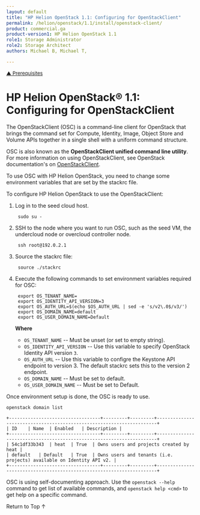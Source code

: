 ```yaml
---
layout: default
title: "HP Helion OpenStack 1.1: Configuring for OpenStackClient"
permalink: /helion/openstack/1.1/install/openstack-client/
product: commercial.ga
product-version1: HP Helion OpenStack 1.1
role1: Storage Administrator
role2: Storage Architect
authors: Michael B, Michael T,

---
```

<!--UNDER REVISION-->


<script>

function PageRefresh {
onLoad="window.refresh"
}

PageRefresh();

</script>


<p style="font-size: small;"> <a href="/helion/openstack/1.1/install/prereqs/#ldap">&#9650; Prerequisites</a> </p> 


# HP Helion OpenStack&#174; 1.1: Configuring for OpenStackClient

The OpenStackClient (OSC) is a command-line client for OpenStack that brings the command set for Compute, Identity, Image, Object Store and Volume APIs together in a single shell with a uniform command structure.

OSC is also known as the **OpenStackClient unified command line utility**. For more information on using OpenStackClient, see OpenStack documentation's on [OpenStackClient](http://docs.openstack.org/developer/python-openstackclient/).

To use OSC with HP Helion OpenStack, you need to change some environment variables that are set by the stackrc file. 

To configure HP Helion OpenStack to use the OpenStackClient:

1. Log in to the seed cloud host.

		sudo su -

2. SSH to the node where you want to run OSC, such as the seed VM, the undercloud node or overcloud controller node.

		ssh root@192.0.2.1 

3. Source the stackrc file:

		source ./stackrc

3. Execute the following commands to set environment variables required for OSC:

		export OS_TENANT_NAME=
		export OS_IDENTITY_API_VERSION=3
		export OS_AUTH_URL=$(echo $OS_AUTH_URL | sed -e 's/v2\.0$/v3/')
		export OS_DOMAIN_NAME=default
		export OS_USER_DOMAIN_NAME=Default

	**Where**

	* `OS_TENANT_NAME` -- Must be unset (or set to empty string).
	* `OS_IDENTITY_API_VERSION` -- Use this variable to specify OpenStack Identity API version `3`.
	* `OS_AUTH_URL` -- Use this variable to configre the Keystone API endpoint to version 3. The default stackrc sets this to the version 2 endpoint.
	* `OS_DOMAIN_NAME` -- Must be set to default. 
	* `OS_USER_DOMAIN_NAME` -- Must be set to Default.

Once environment setup is done, the OSC is ready to use.

	openstack domain list

	+----------------------------------+---------+---------+----------------------------------------------------------------------+
	| ID	| Name	| Enabled	| Description |
	+----------------------------------+---------+---------+----------------------------------------------------------------------+
	| 54c1df33b343 	| heat	| True	| Owns users and projects created by heat |
	| default	| Default	| True	| Owns users and tenants (i.e. projects) available on Identity API v2. |
	+----------------------------------+---------+---------+----------------------------------------------------------------------+

OSC is using self-documenting approach. Use the `openstack --help` command to get list of available commands, and `openstack help <cmd>` to get help on a specific command.

<a href="#top" style="padding:14px 0px 14px 0px; text-decoration: none;"> Return to Top &#8593;</a>
